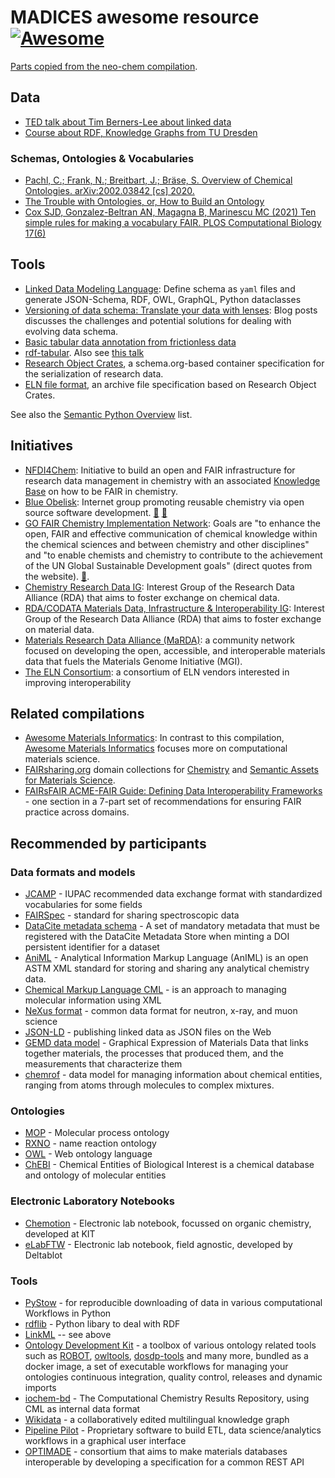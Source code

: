 # MADICES awesome resource [![Awesome](https://cdn.rawgit.com/sindresorhus/awesome/d7305f38d29fed78fa85652e3a63e154dd8e8829/media/badge.svg)](https://github.com/sindresorhus/awesome)

[Parts copied from the neo-chem compilation](https://github.com/neo-chem/awesome-chemical-data).

## Data

- [TED talk about Tim Berners-Lee about linked data](https://www.youtube.com/watch?v=OM6XIICm_qo)
- [Course about RDF, Knowledge Graphs from TU Dresden](https://www.youtube.com/channel/UCCvDWNsR8YlQrB1tSj9Xqsw)


### Schemas, Ontologies & Vocabularies

- [Pachl, C.; Frank, N.; Breitbart, J.; Bräse, S. Overview of Chemical Ontologies. arXiv:2002.03842 [cs] 2020.](https://arxiv.org/pdf/2002.03842.pdf)
- [The Trouble with Ontologies, or, How to Build an Ontology](https://cthoyt.com/2020/05/12/building-an-ontology.html)
- [Cox SJD, Gonzalez-Beltran AN, Magagna B, Marinescu MC (2021) Ten simple rules for making a vocabulary FAIR. PLOS Computational Biology 17(6)](https://doi.org/10.1371/journal.pcbi.1009041)


## Tools

- [Linked Data Modeling Language](https://linkml.io/): Define schema as `yaml` files and generate JSON-Schema, RDF, OWL, GraphQL, Python dataclasses
- [Versioning of data schema: Translate your data with lenses](https://www.inkandswitch.com/cambria/): Blog posts discusses the challenges and potential solutions for dealing with evolving data schema. 
- [Basic tabular data annotation from frictionless data](https://specs.frictionlessdata.io/table-schema/#name)
- [rdf-tabular](https://github.com/ruby-rdf/rdf-tabular). Also see [this talk](https://www.youtube.com/watch?v=qIXcnSCOyZs)
- [Research Object Crates](https://www.researchobject.org/), a schema.org-based container specification for the serialization of research data.
- [ELN file format](https://github.com/TheELNConsortium/TheELNFileFormat), an archive file specification based on Research Object Crates.

See also the [Semantic Python Overview](https://github.com/pysemtec/semantic-python-overview) list.

## Initiatives 

- [NFDI4Chem](https://www.nfdi4chem.de/): Initiative to build an open and FAIR infrastructure for research data management in chemistry with an associated [Knowledge Base](https://knowledgebase.nfdi4chem.de) on how to be FAIR in chemistry.
- [Blue Obelisk](https://blueobelisk.github.io/): Internet group promoting reusable chemistry via open source software development. [📄](https://pubs.acs.org/doi/10.1021/ci050400b) [📄](https://jcheminf.biomedcentral.com/articles/10.1186/1758-2946-3-37)
- [GO FAIR Chemistry Implementation Network](https://www.go-fair.org/implementation-networks/overview/chemistryin/): Goals are "to enhance the open, FAIR and effective communication of chemical knowledge within the chemical sciences and between chemistry and other disciplines" and "to enable chemists and chemistry to contribute to the achievement of the UN Global Sustainable Development goals" (direct quotes from the website). [📄](https://www.mitpressjournals.org/doi/full/10.1162/dint_a_00035).
- [Chemistry Research Data IG](https://www.rd-alliance.org/groups/chemistry-research-data-interest-group.html): Interest Group of the Research Data Alliance (RDA) that aims to foster exchange on chemical data.
- [RDA/CODATA Materials Data, Infrastructure & Interoperability IG](https://www.rd-alliance.org/groups/rdacodata-materials-data-infrastructure-interoperability-ig.html): Interest Group of the Research Data Alliance (RDA) that aims to foster exchange on material data.
- [Materials Research Data Alliance (MaRDA)](https://www.marda-alliance.org/): a community network focused on developing the open, accessible, and interoperable materials data that fuels the Materials Genome Initiative (MGI).
- [The ELN Consortium](https://github.com/theelnconsortium): a consortium of ELN vendors interested in improving interoperability

## Related compilations

- [Awesome Materials Informatics](https://github.com/tilde-lab/awesome-materials-informatics): In contrast to this compilation, [Awesome Materials Informatics](https://github.com/tilde-lab/awesome-materials-informatics) focuses more on computational materials science.
- [FAIRsharing.org](https://fairsharing.org) domain collections for [Chemistry](https://fairsharing.org/collection/Chemistry) and [Semantic Assets for Materials Science](https://fairsharing.org/collection/SemanticAssetsMatSci).
- [FAIRsFAIR ACME-FAIR Guide: Defining Data Interoperability Frameworks](https://zenodo.org/record/5775552) - one section in a 7-part set of recommendations for ensuring FAIR practice across domains.

## Recommended by participants 

### Data formats and models 
- [JCAMP](http://www.jcamp-dx.org/) - IUPAC recommended data exchange format with standardized vocabularies for some fields
- [FAIRSpec](https://github.com/IUPAC/IUPAC-FAIRSpec) - standard for sharing spectroscopic data
- [DataCite metadata schema](https://datacite.org/) - A set of mandatory metadata that must be registered with the DataCite Metadata Store when minting a DOI persistent identifier for a dataset
- [AniML](https://www.animl.org/) - Analytical Information Markup Language (AnIML) is an open ASTM XML standard for storing and sharing any analytical chemistry data.
- [Chemical Markup Language CML](https://www.xml-cml.org/) - is an approach to managing molecular information using XML
- [NeXus format](https://www.nexusformat.org/) -  common data format for neutron, x-ray, and muon science
- [JSON-LD](https://search.brave.com/search?q=json-ld&source=desktop) - publishing linked data as JSON files on the Web
- [GEMD data model](https://citrineinformatics.github.io/gemd-docs/) -  Graphical Expression of Materials Data that  links together materials, the processes that produced them, and the measurements that characterize them
- [chemrof](https://chemkg.github.io/chemrof/) - data model for managing information about chemical entities, ranging from atoms through molecules to complex mixtures.

### Ontologies

- [MOP](https://www.ebi.ac.uk/ols/ontologies/mop) - Molecular process ontology
- [RXNO](https://www.ebi.ac.uk/ols/ontologies/rxno) - name reaction ontology
- [OWL](https://www.w3.org/OWL/) - Web ontology language
- [ChEBI](https://www.ebi.ac.uk/chebi/) - Chemical Entities of Biological Interest is a chemical database and ontology of molecular entities

### Electronic Laboratory Notebooks

- [Chemotion](https://www.chemotion.net/chemotionsaurus/index.html) - Electronic lab notebook, focussed on organic chemistry, developed at KIT
- [eLabFTW](https://www.elabftw.net) - Electronic lab notebook, field agnostic, developed by Deltablot
  
### Tools
- [PyStow](https://github.com/cthoyt/pystow) - for reproducible downloading of data in various computational Workflows in Python
- [rdflib](https://github.com/RDFLib/rdflib) - Python libary to deal with RDF
- [LinkML](https://linkml.io/) -- see above
- [Ontology Development Kit](https://github.com/INCATools/ontology-development-kit) - a toolbox of various ontology related tools such as [ROBOT](https://github.com/ontodev/robot), [owltools](https://github.com/owlcollab/owltools), [dosdp-tools](https://github.com/INCATools/dosdp-tools) and many more, bundled as a docker image, a set of executable workflows for managing your ontologies continuous integration, quality control, releases and dynamic imports
- [iochem-bd](https://www.iochem-bd.org/) - The Computational Chemistry Results Repository, using CML as internal data format 
- [Wikidata](https://www.wikidata.org/wiki/Wikidata:Main_Page) - a collaboratively edited multilingual knowledge graph 
- [Pipeline Pilot](https://www.3ds.com/products-services/biovia/products/data-science/pipeline-pilot/) - Proprietary software to build ETL, data science/analytics workflows in a graphical user interface
- [OPTIMADE](https://www.optimade.org/) - consortium that aims to make materials databases interoperable by developing a specification for a common REST API
